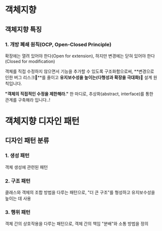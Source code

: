 # 객체지향

## 객체지향 특징

### 1. 개방 폐쇄 원칙(OCP, Open-Closed Principle)

확장에는 열려 있어야 한다(Open for extension), 하지만 변경에는 닫혀 있어야 한다(Closed for modification)

객체를 직접 수정하지 않으면서 기능을 추가할 수 있도록 구조화함으로써, **변경으로 인한 버그 리스크🔻**를 줄이고 **유지보수성을 높이는(다형성과 확장을 극대화)🔺** 설계 원칙입니다.

**"객체의 직접적인 수정을 제한해라."** 한 마디로, 추상화(abstract, interface)를 통한 관계를 구축해라 입니다..!



# 객체지향 디자인 패턴

## 디자인 패턴 분류

### 1. 생성 패턴

객체 생성에 관련된 패턴

### 2. 구조 패턴

클래스와 객체의 조합 방법을 다루는 패턴으로, "더 큰 구조"를 형성하고 유지보수성을 높이는 데 사용

### 3. 행위 패턴

객체 간의 상호작용을 다루는 패턴으로, 객체 간의 책임 "분배"와 소통 방법을 정의
